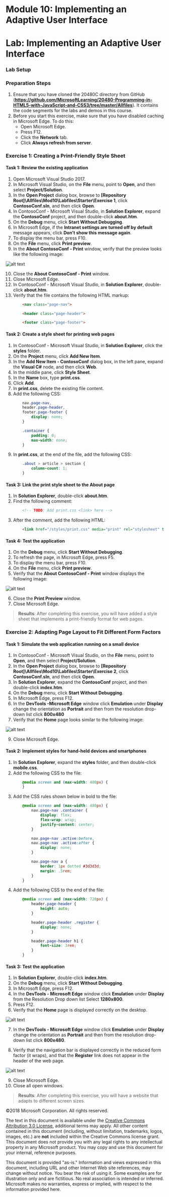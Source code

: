 # Module 10: Implementing an Adaptive User Interface

# Lab: Implementing an Adaptive User Interface

### Lab Setup

### Preparation Steps

1. Ensure that you have cloned the 20480C directory from GitHub (**https://github.com/MicrosoftLearning/20480-Programming-in-HTML5-with-JavaScript-and-CSS3/tree/master/Allfiles**). It contains the code segments for the labs and demos in this course.
2. Before you start this exercise, make sure that you have disabled caching in Microsoft Edge. To do this:
    - Open Microsoft Edge.
    - Press F12.
    - Click the **Network** tab.
    - Click **Always refresh from server**.

### Exercise 1: Creating a Print-Friendly Style Sheet

#### Task 1: Review the existing application

1.	Open Microsoft Visual Studio 2017.
2.	In Microsoft Visual Studio, on the **File** menu, point to **Open**, and then select **Project/Solution**.
3.	In the **Open Project** dialog box, browse to **[Repository Root]\Allfiles\Mod10\Labfiles\Starter\Exercise 1**, click **ContosoConf.sln**, and then click **Open**.
4.	In ContosoConf - Microsoft Visual Studio, in **Solution Explorer**, expand the **ContosoConf** project, and then double-click **about.htm**.
5.	On the **Debug** menu, click **Start Without Debugging**.
6.	In Microsoft Edge, if the **Intranet settings are turned off by default** message appears, click **Don’t show this message again**.
7.	To display the menu bar, press F10.
8.	On the **File** menu, click **Print preview**.
9.  In the **About ContosoConf - Print** window, verify that the preview looks like the following image:

![alt text](./Images/20480B_10_Print-Preview.png "The About page in Print Preview mode")

10.	Close the **About ContosoConf - Print** window.
11.	Close Microsoft Edge.
12.	In ContosoConf - Microsoft Visual Studio, in **Solution Explorer**, double-click **about.htm**.
13.	Verify that the file contains the following HTML markup:
    ```html
        <nav class="page-nav">

        <header class="page-header">

        <footer class="page-footer">
    ```

#### Task 2: Create a style sheet for printing web pages

1.	In ContosoConf - Microsoft Visual Studio, in **Solution Explorer**, click the **styles** folder.
2.	On the **Project** menu, click **Add New Item**.
3.	In the **Add New Item - ContosoConf** dialog box, in the left pane, expand the **Visual C#** node, and then click **Web**.
4.	In the middle pane, click **Style Sheet**.
5.	In the **Name** box, type **print.css**.
6.	Click **Add**.
7.	In **print.css**, delete the existing file content.
8.	Add the following CSS:
    ```css
        nav.page-nav,
        header.page-header,
        footer.page-footer {
            display: none;
        }

        .container {
            padding: 0;
            max-width: none;
        }
    ```
9.	In **print.css**, at the end of the file, add the following CSS:
    ```css
        .about > article > section {
            column-count: 1;
        }
    ```

#### Task 3: Link the print style sheet to the About page

1.	In **Solution Explorer**, double-click **about.htm**.
2.	Find the following comment:
    ```html
        <!-- TODO: Add print.css <link> here -->
    ```
3.	After the comment, add the following HTML:
    ```html
        <link href="/styles/print.css" media="print" rel="stylesheet" type="text/css" />
    ```

#### Task 4: Test the application

1.	On the **Debug** menu, click **Start Without Debugging**.
2.	To refresh the page, in Microsoft Edge, press F5.
3.	To display the menu bar, press F10.
4.	On the **File** menu, click **Print preview**.
5.  Verify that the **About ContosoConf - Print** window displays the following image:

![alt text](./Images/20480B_10_Print-Preview-Final.png "The Print Preview version of the About page")

6.	Close the **Print Preview** window.
7.	Close Microsoft Edge.

>**Results**: After completing this exercise, you will have added a style sheet that implements a print-friendly format for web pages.

### Exercise 2: Adapting Page Layout to Fit Different Form Factors

#### Task 1: Simulate the web application running on a small device

1.	In ContosoConf - Microsoft Visual Studio, on the **File** menu, point to **Open**, and then select **Project/Solution**.
2.	In the **Open Project** dialog box, browse to **[Repository Root]\Allfiles\Mod10\Labfiles\Starter\Exercise 2**, click **ContosoConf.sln**, and then click **Open**.
3.	In **Solution Explorer**, expand the **ContosoConf** project, and then double-click **index.htm**.
4.	On the **Debug** menu, click **Start Without Debugging**.
5.	In Microsoft Edge, press F12.
6.	In the **DevTools -Microsoft Edge** window click **Emulation** under **Display** change the orientation as **Portrait** and then from the resolution drop-down list click **800x480**
8.	Verify that the **Home** page looks similar to the following image:

![alt text](./Images/20480B_10_Home-Narrow.png "The Home page")

9.	Close Microsoft Edge.

#### Task 2: Implement styles for hand-held devices and smartphones

1.	In **Solution Explorer**, expand the **styles** folder, and then double-click **mobile.css**.
2.	Add the following CSS to the file:
    ```css
        @media screen and (max-width: 480px) {
        }
    ```
3.	Add the CSS rules shown below in bold to the file: 
    ```css
        @media screen and (max-width: 480px) {
            nav.page-nav .container {
                display: flex;
                flex-wrap: wrap;
                justify-content: center;
            }

            nav.page-nav .active:before,
            nav.page-nav .active:after {
                display: none;
            }

            nav.page-nav a {
                border: 1px dotted #3d3d3d;
                margin: .5rem;
            }
        }
    ```
4.	Add the following CSS to the end of the file:
    ```css
        @media screen and (max-width: 720px) {
            header.page-header {
                height: auto;
            }

            header.page-header .register {
                display: none;
            }

            header.page-header h1 {
                font-size: 3rem;
            }
        }
    ```

#### Task 3: Test the application

1.	In **Solution Explorer**, double-click **index.htm**.
2.	On the **Debug** menu, click **Start Without Debugging**.
3.	In Microsoft Edge, press F12.
4.  In the **DevTools - Microsoft Edge** window click **Emulation** under **Display** from the Resolution Drop down list Select **1280x800**.
5.	Press F12.
6.	Verify that the **Home** page is displayed correctly on the desktop.

![alt text](./Images/20480B_10_Home-Desktop.png "The Home page displayed on the desktop")

7. In the **DevTools - Microsoft Edge** window click **Emulation** under **Display** change the orientation as **Portrait** and then from the resolution drop-down list click **800x480**.

8. Verify that the navigation bar is displayed correctly in the reduced form factor (it wraps), and that the **Register** link does not appear in the header of the web page.

![alt text](./Images/20480B_10_Home-Small.png "The Home page displayed in a reduced size widow")

9.	Close Microsoft Edge.
10. Close all open windows.

>**Results**: After completing this exercise, you will have a website that adapts to different screen sizes.

©2018 Microsoft Corporation. All rights reserved.

The text in this document is available under the  [Creative Commons Attribution 3.0 License](https://creativecommons.org/licenses/by/3.0/legalcode), additional terms may apply. All other content contained in this document (including, without limitation, trademarks, logos, images, etc.) are  **not**  included within the Creative Commons license grant. This document does not provide you with any legal rights to any intellectual property in any Microsoft product. You may copy and use this document for your internal, reference purposes.

This document is provided &quot;as-is.&quot; Information and views expressed in this document, including URL and other Internet Web site references, may change without notice. You bear the risk of using it. Some examples are for illustration only and are fictitious. No real association is intended or inferred. Microsoft makes no warranties, express or implied, with respect to the information provided here.
